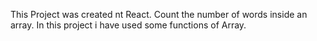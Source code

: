 This Project was created nt React.
Count the number of words inside an array.
In this project i have used some functions of Array.

